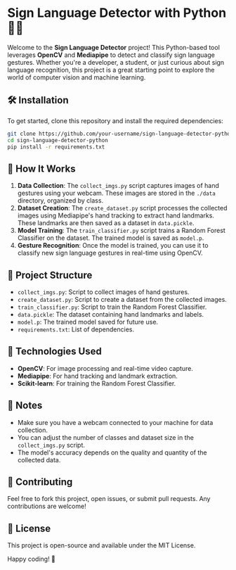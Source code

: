# Sign Language Detector with Python 🖖🤖

Welcome to the **Sign Language Detector** project! This Python-based tool leverages **OpenCV** and **Mediapipe** to detect and classify sign language gestures. Whether you're a developer, a student, or just curious about sign language recognition, this project is a great starting point to explore the world of computer vision and machine learning.


## 🛠️ Installation

To get started, clone this repository and install the required dependencies:

```bash
git clone https://github.com/your-username/sign-language-detector-python.git
cd sign-language-detector-python
pip install -r requirements.txt
```

## 🚀 How It Works

1. **Data Collection**: The `collect_imgs.py` script captures images of hand gestures using your webcam. These images are stored in the `./data` directory, organized by class.
2. **Dataset Creation**: The `create_dataset.py` script processes the collected images using Mediapipe's hand tracking to extract hand landmarks. These landmarks are then saved as a dataset in `data.pickle`.
3. **Model Training**: The `train_classifier.py` script trains a Random Forest Classifier on the dataset. The trained model is saved as `model.p`.
4. **Gesture Recognition**: Once the model is trained, you can use it to classify new sign language gestures in real-time using OpenCV.

## 📂 Project Structure

- `collect_imgs.py`: Script to collect images of hand gestures.
- `create_dataset.py`: Script to create a dataset from the collected images.
- `train_classifier.py`: Script to train the Random Forest Classifier.
- `data.pickle`: The dataset containing hand landmarks and labels.
- `model.p`: The trained model saved for future use.
- `requirements.txt`: List of dependencies.

## 🤖 Technologies Used

- **OpenCV**: For image processing and real-time video capture.
- **Mediapipe**: For hand tracking and landmark extraction.
- **Scikit-learn**: For training the Random Forest Classifier.

## 📝 Notes

- Make sure you have a webcam connected to your machine for data collection.
- You can adjust the number of classes and dataset size in the `collect_imgs.py` script.
- The model's accuracy depends on the quality and quantity of the collected data.

## 🙌 Contributing

Feel free to fork this project, open issues, or submit pull requests. Any contributions are welcome!

## 📜 License

This project is open-source and available under the MIT License.

Happy coding! 🚀
